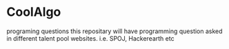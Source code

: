 # CoolAlgo
programing questions
this repositary will have programming question asked in different talent pool websites. i.e. SPOJ, Hackerearth etc

